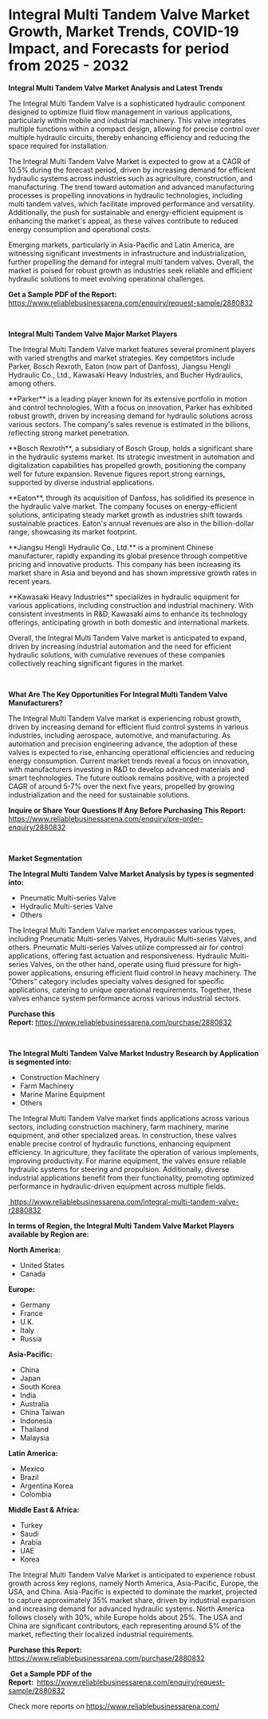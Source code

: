 <p><h1>Integral Multi Tandem Valve Market Growth, Market Trends, COVID-19 Impact, and Forecasts for period from 2025 - 2032</h1></p><p><strong>Integral Multi Tandem Valve Market Analysis and Latest Trends</strong></p>
<p><p>The Integral Multi Tandem Valve is a sophisticated hydraulic component designed to optimize fluid flow management in various applications, particularly within mobile and industrial machinery. This valve integrates multiple functions within a compact design, allowing for precise control over multiple hydraulic circuits, thereby enhancing efficiency and reducing the space required for installation.</p><p>The Integral Multi Tandem Valve Market is expected to grow at a CAGR of 10.5% during the forecast period, driven by increasing demand for efficient hydraulic systems across industries such as agriculture, construction, and manufacturing. The trend toward automation and advanced manufacturing processes is propelling innovations in hydraulic technologies, including multi tandem valves, which facilitate improved performance and versatility. Additionally, the push for sustainable and energy-efficient equipment is enhancing the market's appeal, as these valves contribute to reduced energy consumption and operational costs. </p><p>Emerging markets, particularly in Asia-Pacific and Latin America, are witnessing significant investments in infrastructure and industrialization, further propelling the demand for integral multi tandem valves. Overall, the market is poised for robust growth as industries seek reliable and efficient hydraulic solutions to meet evolving operational challenges.</p></p>
<p><strong>Get a Sample PDF of the Report:&nbsp;</strong> <a href="https://www.reliablebusinessarena.com/enquiry/request-sample/2880832?utm_campaign=2110&utm_medium=2&utm_source=Github&utm_content=ia&utm_term=12032025&utm_id=integral-multi-tandem-valve">https://www.reliablebusinessarena.com/enquiry/request-sample/2880832</a></p>
<p>&nbsp;</p>
<p><strong>Integral Multi Tandem Valve Major Market Players</strong></p>
<p><p>The Integral Multi Tandem Valve market features several prominent players with varied strengths and market strategies. Key competitors include Parker, Bosch Rexroth, Eaton (now part of Danfoss), Jiangsu Hengli Hydraulic Co., Ltd., Kawasaki Heavy Industries, and Bucher Hydraulics, among others.</p><p>**Parker** is a leading player known for its extensive portfolio in motion and control technologies. With a focus on innovation, Parker has exhibited robust growth, driven by increasing demand for hydraulic solutions across various sectors. The company's sales revenue is estimated in the billions, reflecting strong market penetration.</p><p>**Bosch Rexroth**, a subsidiary of Bosch Group, holds a significant share in the hydraulic systems market. Its strategic investment in automation and digitalization capabilities has propelled growth, positioning the company well for future expansion. Revenue figures report strong earnings, supported by diverse industrial applications.</p><p>**Eaton**, through its acquisition of Danfoss, has solidified its presence in the hydraulic valve market. The company focuses on energy-efficient solutions, anticipating steady market growth as industries shift towards sustainable practices. Eaton's annual revenues are also in the billion-dollar range, showcasing its market footprint.</p><p>**Jiangsu Hengli Hydraulic Co., Ltd.** is a prominent Chinese manufacturer, rapidly expanding its global presence through competitive pricing and innovative products. This company has been increasing its market share in Asia and beyond and has shown impressive growth rates in recent years.</p><p>**Kawasaki Heavy Industries** specializes in hydraulic equipment for various applications, including construction and industrial machinery. With consistent investments in R&D, Kawasaki aims to enhance its technology offerings, anticipating growth in both domestic and international markets.</p><p>Overall, the Integral Multi Tandem Valve market is anticipated to expand, driven by increasing industrial automation and the need for efficient hydraulic solutions, with cumulative revenues of these companies collectively reaching significant figures in the market.</p></p>
<p>&nbsp;</p>
<p><strong>What Are The Key Opportunities For Integral Multi Tandem Valve Manufacturers?</strong></p>
<p><p>The Integral Multi Tandem Valve market is experiencing robust growth, driven by increasing demand for efficient fluid control systems in various industries, including aerospace, automotive, and manufacturing. As automation and precision engineering advance, the adoption of these valves is expected to rise, enhancing operational efficiencies and reducing energy consumption. Current market trends reveal a focus on innovation, with manufacturers investing in R&D to develop advanced materials and smart technologies. The future outlook remains positive, with a projected CAGR of around 5-7% over the next five years, propelled by growing industrialization and the need for sustainable solutions.</p></p>
<p><strong>Inquire or Share Your Questions If Any Before Purchasing This Report:</strong> <a href="https://www.reliablebusinessarena.com/enquiry/pre-order-enquiry/2880832?utm_campaign=2110&utm_medium=2&utm_source=Github&utm_content=ia&utm_term=12032025&utm_id=integral-multi-tandem-valve">https://www.reliablebusinessarena.com/enquiry/pre-order-enquiry/2880832</a></p>
<p>&nbsp;</p>
<p><strong>Market Segmentation</strong></p>
<p><strong>The Integral Multi Tandem Valve Market Analysis by types is segmented into:</strong></p>
<p><ul><li>Pneumatic Multi-series Valve</li><li>Hydraulic Multi-series Valve</li><li>Others</li></ul></p>
<p><p>The Integral Multi Tandem Valve market encompasses various types, including Pneumatic Multi-series Valves, Hydraulic Multi-series Valves, and others. Pneumatic Multi-series Valves utilize compressed air for control applications, offering fast actuation and responsiveness. Hydraulic Multi-series Valves, on the other hand, operate using fluid pressure for high-power applications, ensuring efficient fluid control in heavy machinery. The "Others" category includes specialty valves designed for specific applications, catering to unique operational requirements. Together, these valves enhance system performance across various industrial sectors.</p></p>
<p><strong>Purchase this Report:&nbsp;</strong><a href="https://www.reliablebusinessarena.com/purchase/2880832?utm_campaign=2110&utm_medium=2&utm_source=Github&utm_content=ia&utm_term=12032025&utm_id=integral-multi-tandem-valve">https://www.reliablebusinessarena.com/purchase/2880832</a></p>
<p>&nbsp;</p>
<p><strong>The Integral Multi Tandem Valve Market Industry Research by Application is segmented into:</strong></p>
<p><ul><li>Construction Machinery</li><li>Farm Machinery</li><li>Marine Marine Equipment</li><li>Others</li></ul></p>
<p><p>The Integral Multi Tandem Valve market finds applications across various sectors, including construction machinery, farm machinery, marine equipment, and other specialized areas. In construction, these valves enable precise control of hydraulic functions, enhancing equipment efficiency. In agriculture, they facilitate the operation of various implements, improving productivity. For marine equipment, the valves ensure reliable hydraulic systems for steering and propulsion. Additionally, diverse industrial applications benefit from their functionality, promoting optimized performance in hydraulic-driven equipment across multiple fields.</p></p>
<p><a href="https://www.reliablebusinessarena.com/integral-multi-tandem-valve-r2880832?utm_campaign=2110&utm_medium=2&utm_source=Github&utm_content=ia&utm_term=12032025&utm_id=integral-multi-tandem-valve">&nbsp;https://www.reliablebusinessarena.com/integral-multi-tandem-valve-r2880832</a></p>
<p><strong>In terms of Region, the Integral Multi Tandem Valve Market Players available by Region are:</strong></p>
<p>
    <p> <strong> North America: </strong>
        <ul>
            <li>United States</li>
            <li>Canada</li>
        </ul>
        </p> 
    <p> <strong> Europe: </strong>
        <ul>
            <li>Germany</li>
            <li>France</li>
            <li>U.K.</li>
            <li>Italy</li>
            <li>Russia</li>
        </ul>
        </p> 
    <p> <strong> Asia-Pacific: </strong>
        <ul>
            <li>China</li>
            <li>Japan</li>
            <li>South Korea</li>
            <li>India</li>
            <li>Australia</li>
            <li>China Taiwan</li>
            <li>Indonesia</li>
            <li>Thailand</li>
            <li>Malaysia</li>
        </ul>
        </p> 
    <p> <strong> Latin America: </strong>
        <ul>
            <li>Mexico</li>
            <li>Brazil</li>
            <li>Argentina Korea</li>
            <li>Colombia</li>
        </ul>
        </p> 
    <p> <strong> Middle East & Africa: </strong>
        <ul>
            <li>Turkey</li>
            <li>Saudi</li>
            <li>Arabia</li>
            <li>UAE</li>
            <li>Korea</li>
        </ul>
    </p>
    </p>
<p><p>The Integral Multi Tandem Valve Market is anticipated to experience robust growth across key regions, namely North America, Asia-Pacific, Europe, the USA, and China. Asia-Pacific is expected to dominate the market, projected to capture approximately 35% market share, driven by industrial expansion and increasing demand for advanced hydraulic systems. North America follows closely with 30%, while Europe holds about 25%. The USA and China are significant contributors, each representing around 5% of the market, reflecting their localized industrial requirements.</p></p>
<p><strong>Purchase this Report: </strong><a href="https://www.reliablebusinessarena.com/purchase/2880832?utm_campaign=2110&utm_medium=2&utm_source=Github&utm_content=ia&utm_term=12032025&utm_id=integral-multi-tandem-valve">https://www.reliablebusinessarena.com/purchase/2880832</a></p>
<p>&nbsp;<strong>Get a Sample PDF of the Report:&nbsp;&nbsp;</strong><a href="https://www.reliablebusinessarena.com/enquiry/request-sample/2880832?utm_campaign=2110&utm_medium=2&utm_source=Github&utm_content=ia&utm_term=12032025&utm_id=integral-multi-tandem-valve">https://www.reliablebusinessarena.com/enquiry/request-sample/2880832</a></p>
<p><strong></strong></p>
<p>Check more reports on <a href="https://www.reliablebusinessarena.com/?utm_campaign=2110&utm_medium=2&utm_source=Github&utm_content=ia&utm_term=12032025&utm_id=integral-multi-tandem-valve">https://www.reliablebusinessarena.com/</a></p>